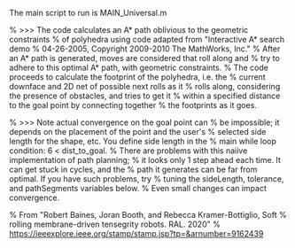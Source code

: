The main script to run is MAIN_Universal.m

% >>> The code calculates an A* path oblivious to the geometric constraints 
% of polyhedra using code adapted from "Interactive A* search demo
% 04-26-2005, Copyright 2009-2010 The MathWorks, Inc."
% After an A* path is generated, moves are considered that roll along and
% try to adhere to this optimal A* path, with geometric constraints. 
% The code proceeds to calculate the footprint of the polyhedra, i.e. the
% current downface and 2D net of possible next rolls as it 
% rolls along, considering the presence of obstacles, and tries to get it
% within a specified distance to the goal point by connecting together
% the footprints as it goes.

% >>> Note actual convergence on the goal point can
% be impossible; it depends on the placement of the point and the user's
% selected side length for the shape, etc. You define side length in the
% main while loop condition: 6 < dist_to_goal.
% There are problems with this naiive implementation of path planning;
% it looks only 1 step ahead each time. It can get stuck in cycles, and the
% path it generates can be far from optimal. If you have such problems, try
% tuning the sideLength, tolerance, and pathSegments variables below. 
% Even small changes can impact convergence. 

% From "Robert Baines, Joran Booth, and Rebecca Kramer-Bottiglio, Soft
% rolling membrane-driven tensegrity robots. RAL. 2020" 
% https://ieeexplore.ieee.org/stamp/stamp.jsp?tp=&arnumber=9162439
